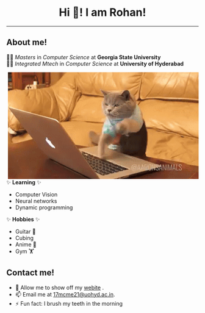 
<div align="center"> 
    <h1 title="Hehehehehe"> Hi 👋! I am Rohan!</h1>
</div>

<hr>

## About me!

👨‍🎓  *Masters* in *Computer Science* at **Georgia State University** <br />
👨‍🎓  *Integrated Mtech* in *Computer Science* at **University of Hyderabad** 

<img align="right" alt="GIF" src="assets/code.gif" />

✨ **Learning** ✨ 

- Computer Vision
- Neural networks
- Dynamic programming

✨ **Hobbies** ✨ 

- Guitar 🎸 
- Cubing
- Anime 👀
- Gym 🏋 

## Contact me!

- 🤔 Allow me to show off my [webite](https://rohanbera.github.io/#/) .
- 📫 Email me at [17mcme21@uohyd.ac.in](mailto:17mcme21@uohyd.ac.in).
- ⚡ Fun fact: I brush my teeth in the morning

